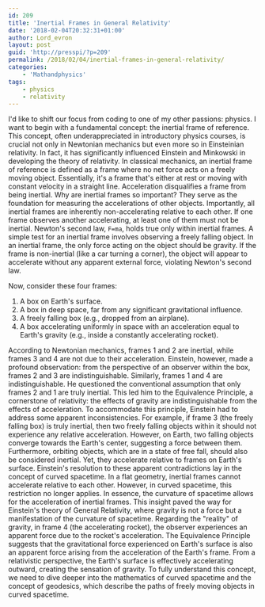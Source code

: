 ```yaml
---
id: 209
title: 'Inertial Frames in General Relativity'
date: '2018-02-04T20:32:31+01:00'
author: Lord_evron
layout: post
guid: 'http://presspi/?p=209'
permalink: /2018/02/04/inertial-frames-in-general-relativity/
categories:
    - 'Mathandphysics'
tags:
    - physics
    - relativity
---
```


I'd like to shift our focus from coding to one of my other passions: physics. I want to begin with a fundamental concept: the inertial frame of reference.
This concept, often underappreciated in introductory physics courses, is crucial not only in Newtonian mechanics but even more so in Einsteinian relativity. 
In fact, it has significantly influenced Einstein and Minkowski in developing the theory of relativity.
In classical mechanics, an inertial frame of reference is defined as a frame where no net force acts on a freely moving object.
Essentially, it's a frame that's either at rest or moving with constant velocity in a straight line. Acceleration disqualifies a frame from being inertial.
Why are inertial frames so important? They serve as the foundation for measuring the accelerations of other objects. 
Importantly, all inertial frames are inherently non-accelerating relative to each other. 
If one frame observes another accelerating, at least one of them must not be inertial. Newton's second law, `F=ma`, holds true only within inertial frames.
A simple test for an inertial frame involves observing a freely falling object. In an inertial frame, the only force acting on the object should be gravity. 
If the frame is non-inertial (like a car turning a corner), the object will appear to accelerate without any apparent external force, violating Newton's second law.

Now, consider these four frames:

   1. A box on Earth's surface.
   2. A box in deep space, far from any significant gravitational influence.
   3. A freely falling box (e.g., dropped from an airplane).
   4. A box accelerating uniformly in space with an acceleration equal to Earth's gravity (e.g., inside a constantly accelerating rocket).

According to Newtonian mechanics, frames 1 and 2 are inertial, while frames 3 and 4 are not due to their acceleration.
Einstein, however, made a profound observation: from the perspective of an observer within the box, frames 2 and 3 are indistinguishable. 
Similarly, frames 1 and 4 are indistinguishable. He questioned the conventional assumption that only frames 2 and 1 are truly inertial.
This led him to the Equivalence Principle, a cornerstone of relativity: the effects of gravity are indistinguishable from the effects of acceleration.
To accommodate this principle, Einstein had to address some apparent inconsistencies. For example, if frame 3 (the freely falling box) is truly inertial, 
then two freely falling objects within it should not experience any relative acceleration.
However, on Earth, two falling objects converge towards the Earth's center, suggesting a force between them.
Furthermore, orbiting objects, which are in a state of free fall, should also be considered inertial. Yet, they accelerate relative to frames on Earth's surface.
Einstein's resolution to these apparent contradictions lay in the concept of curved spacetime. 
In a flat geometry, inertial frames cannot accelerate relative to each other. However, in curved spacetime, this restriction no longer applies. 
In essence, the curvature of spacetime allows for the acceleration of inertial frames.
This insight paved the way for Einstein's theory of General Relativity, where gravity is not a force but a manifestation of the curvature of spacetime.
Regarding the "reality" of gravity, in frame 4 (the accelerating rocket), the observer experiences an apparent force due to the rocket's acceleration. 
The Equivalence Principle suggests that the gravitational force experienced on Earth's surface is also an apparent force arising from the acceleration of the Earth's frame. 
From a relativistic perspective, the Earth's surface is effectively accelerating outward, creating the sensation of gravity.
To fully understand this concept, we need to dive deeper into the mathematics of curved spacetime and the concept of geodesics, which describe the paths of freely moving objects in curved spacetime.

